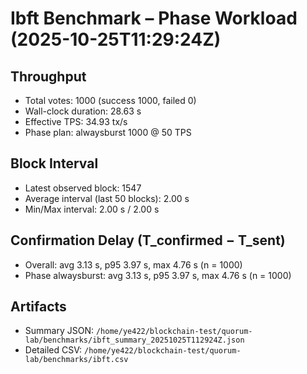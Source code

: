 # Ibft Benchmark – Phase Workload (2025-10-25T11:29:24Z)

## Throughput
- Total votes: 1000 (success 1000, failed 0)
- Wall-clock duration: 28.63 s
- Effective TPS: 34.93 tx/s
- Phase plan: alwaysburst 1000 @ 50 TPS

## Block Interval
- Latest observed block: 1547
- Average interval (last 50 blocks): 2.00 s
- Min/Max interval: 2.00 s / 2.00 s

## Confirmation Delay (T_confirmed − T_sent)
- Overall: avg 3.13 s, p95 3.97 s, max 4.76 s (n = 1000)
- Phase alwaysburst: avg 3.13 s, p95 3.97 s, max 4.76 s (n = 1000)

## Artifacts
- Summary JSON: `/home/ye422/blockchain-test/quorum-lab/benchmarks/ibft_summary_20251025T112924Z.json`
- Detailed CSV: `/home/ye422/blockchain-test/quorum-lab/benchmarks/ibft.csv`
